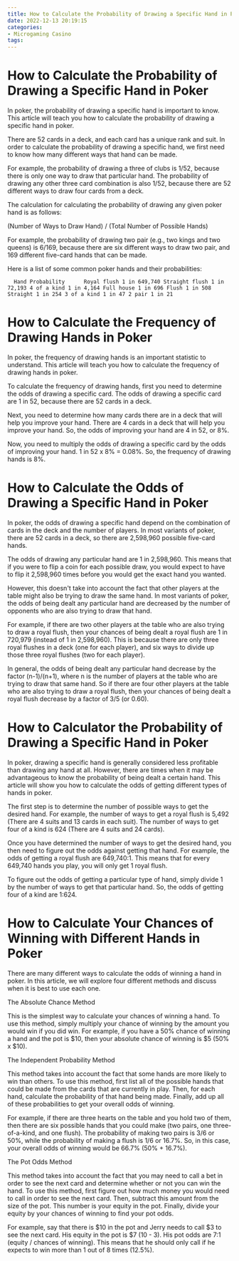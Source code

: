 ```yaml
---
title: How to Calculate the Probability of Drawing a Specific Hand in Poker
date: 2022-12-13 20:19:15
categories:
- Microgaming Casino
tags:
---
```



#  How to Calculate the Probability of Drawing a Specific Hand in Poker

In poker, the probability of drawing a specific hand is important to know. This article will teach you how to calculate the probability of drawing a specific hand in poker.

There are 52 cards in a deck, and each card has a unique rank and suit. In order to calculate the probability of drawing a specific hand, we first need to know how many different ways that hand can be made.

For example, the probability of drawing a three of clubs is 1/52, because there is only one way to draw that particular hand. The probability of drawing any other three card combination is also 1/52, because there are 52 different ways to draw four cards from a deck.

The calculation for calculating the probability of drawing any given poker hand is as follows:

(Number of Ways to Draw Hand) / (Total Number of Possible Hands)

For example, the probability of drawing two pair (e.g., two kings and two queens) is 6/169, because there are six different ways to draw two pair, and 169 different five-card hands that can be made.

Here is a list of some common poker hands and their probabilities:

      Hand Probability      Royal flush 1 in 649,740 Straight flush 1 in 72,193 4 of a kind 1 in 4,164 Full house 1 in 696 Flush 1 in 508 Straight 1 in 254 3 of a kind 1 in 47 2 pair 1 in 21

#  How to Calculate the Frequency of Drawing Hands in Poker

In poker, the frequency of drawing hands is an important statistic to understand. This article will teach you how to calculate the frequency of drawing hands in poker.

To calculate the frequency of drawing hands, first you need to determine the odds of drawing a specific card. The odds of drawing a specific card are 1 in 52, because there are 52 cards in a deck.

Next, you need to determine how many cards there are in a deck that will help you improve your hand. There are 4 cards in a deck that will help you improve your hand. So, the odds of improving your hand are 4 in 52, or 8%.

Now, you need to multiply the odds of drawing a specific card by the odds of improving your hand. 1 in 52 x 8% = 0.08%. So, the frequency of drawing hands is 8%.

#  How to Calculate the Odds of Drawing a Specific Hand in Poker

In poker, the odds of drawing a specific hand depend on the combination of cards in the deck and the number of players. In most variants of poker, there are 52 cards in a deck, so there are 2,598,960 possible five-card hands.

The odds of drawing any particular hand are 1 in 2,598,960. This means that if you were to flip a coin for each possible draw, you would expect to have to flip it 2,598,960 times before you would get the exact hand you wanted.

However, this doesn't take into account the fact that other players at the table might also be trying to draw the same hand. In most variants of poker, the odds of being dealt any particular hand are decreased by the number of opponents who are also trying to draw that hand.

For example, if there are two other players at the table who are also trying to draw a royal flush, then your chances of being dealt a royal flush are 1 in 720,979 (instead of 1 in 2,598,960). This is because there are only three royal flushes in a deck (one for each player), and six ways to divide up those three royal flushes (two for each player).

In general, the odds of being dealt any particular hand decrease by the factor (n-1)/(n+1), where n is the number of players at the table who are trying to draw that same hand. So if there are four other players at the table who are also trying to draw a royal flush, then your chances of being dealt a royal flush decrease by a factor of 3/5 (or 0.60).

#  How to Calculator the Probability of Drawing a Specific Hand in Poker 

In poker, drawing a specific hand is generally considered less profitable than drawing any hand at all. However, there are times when it may be advantageous to know the probability of being dealt a certain hand. This article will show you how to calculate the odds of getting different types of hands in poker.

The first step is to determine the number of possible ways to get the desired hand. For example, the number of ways to get a royal flush is 5,492 (There are 4 suits and 13 cards in each suit). The number of ways to get four of a kind is 624 (There are 4 suits and 24 cards).

Once you have determined the number of ways to get the desired hand, you then need to figure out the odds against getting that hand. For example, the odds of getting a royal flush are 649,740:1. This means that for every 649,740 hands you play, you will only get 1 royal flush.

To figure out the odds of getting a particular type of hand, simply divide 1 by the number of ways to get that particular hand. So, the odds of getting four of a kind are 1:624.

#  How to Calculate Your Chances of Winning with Different Hands in Poker

There are many different ways to calculate the odds of winning a hand in poker. In this article, we will explore four different methods and discuss when it is best to use each one.

The Absolute Chance Method

This is the simplest way to calculate your chances of winning a hand. To use this method, simply multiply your chance of winning by the amount you would win if you did win. For example, if you have a 50% chance of winning a hand and the pot is $10, then your absolute chance of winning is $5 (50% x $10).

The Independent Probability Method

This method takes into account the fact that some hands are more likely to win than others. To use this method, first list all of the possible hands that could be made from the cards that are currently in play. Then, for each hand, calculate the probability of that hand being made. Finally, add up all of these probabilities to get your overall odds of winning.

For example, if there are three hearts on the table and you hold two of them, then there are six possible hands that you could make (two pairs, one three-of-a-kind, and one flush). The probability of making two pairs is 3/6 or 50%, while the probability of making a flush is 1/6 or 16.7%. So, in this case, your overall odds of winning would be 66.7% (50% + 16.7%).

The Pot Odds Method

This method takes into account the fact that you may need to call a bet in order to see the next card and determine whether or not you can win the hand. To use this method, first figure out how much money you would need to call in order to see the next card. Then, subtract this amount from the size of the pot. This number is your equity in the pot. Finally, divide your equity by your chances of winning to find your pot odds.

For example, say that there is $10 in the pot and Jerry needs to call $3 to see the next card. His equity in the pot is $7 (10 - 3). His pot odds are 7:1 (equity / chances of winning). This means that he should only call if he expects to win more than 1 out of 8 times (12.5%).